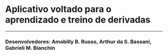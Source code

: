 # Aplicativo voltado para o aprendizado e treino de derivadas

---

### Desenvolvedores: Amabilly B. Russo, Arthur da S. Bassani, Gabrieli M. Bianchin
